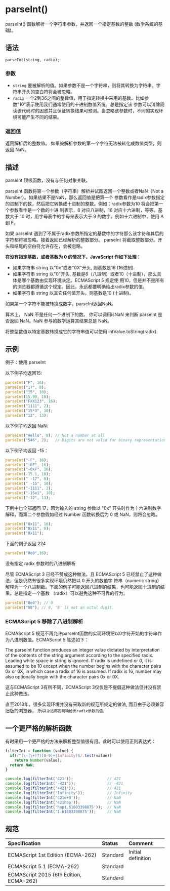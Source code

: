 # parseInt()

parseInt() 函数解析一个字符串参数，并返回一个指定基数的整数 (数学系统的基础)。

## 语法

`parseInt(string, radix);`

### 参数

* `string` 要被解析的值。如果参数不是一个字符串，则将其转换为字符串。字符串开头的空白符将会被忽略。
* `radix` 一个2到36之间的整数值，用于指定转换中采用的基数。比如参数"10"表示使用我们通常使用的十进制数值系统。总是指定该
参数可以消除阅读该代码时的困惑并且保证转换结果可预测。当忽略该参数时，不同的实现环境可能产生不同的结果。

### 返回值

返回解析后的整数值。 如果被解析参数的第一个字符无法被转化成数值类型，则返回 NaN。

## 描述

parseInt 顶级函数，没有与任何对象关联。

parseInt 函数将第一个参数（字符串）解析并试图返回一个整数或者NaN（Not a Number）。如果结果不是NaN，那么返回值是把第一个
参数看作是radix参数指定的进制下的数，然后把它转换成十进制的整数。例如：radix参数为10 将会把第一个参数看作是一个数的十进
制表示，8 对应八进制，16 对应十六进制，等等。基数大于 10 时，用字母表中的字母来表示大于 9 的数字。例如十六进制中，使用
A 到 F。

如果 parseInt 遇到了不属于radix参数所指定的基数中的字符那么该字符和其后的字符都将被忽略。接着返回已经解析的整数部分。
parseInt 将截取整数部分。开头和结尾的空白符允许存在，会被忽略。

**在没有指定基数，或者基数为 0 的情况下，JavaScript 作如下处理：**
* 如果字符串 string 以"0x"或者"0X"开头, 则基数是16 (16进制).
* 如果字符串 string 以"0"开头, 基数是8（八进制）或者10（十进制），那么具体是哪个基数由实现环境决定。ECMAScript 5 规定使
用10，但是并不是所有的浏览器都遵循这个规定。因此，永远都要明确给出radix参数的值。
* 如果字符串 string 以其它任何值开头，则基数是10 (十进制)。

如果第一个字符不能被转换成数字，parseInt返回NaN。

算术上， NaN 不是任何一个进制下的数。 你可以调用isNaN 来判断 parseInt 是否返回 NaN。NaN 参与的数学运算其结果总是 NaN。

将整型数值以特定基数转换成它的字符串值可以使用 intValue.toString(radix).

## 示例

例子：使用 parseInt

以下例子均返回15:
```javascript
parseInt("F", 16);
parseInt("17", 8);
parseInt("15", 10);
parseInt(15.99, 10);
parseInt("FXX123", 16);
parseInt("1111", 2);
parseInt("15*3", 10);
parseInt("12", 13);
```

以下例子均返回 NaN:
```javascript
parseInt("Hello", 8); // Not a number at all
parseInt("546", 2);   // Digits are not valid for binary representations
```

以下例子均返回 -15：
```javascript
parseInt("-F", 16);
parseInt("-0F", 16);
parseInt("-0XF", 16);
parseInt(-15.1, 10);
parseInt(" -17", 8);
parseInt(" -15", 10);
parseInt("-1111", 2);
parseInt("-15e1", 10);
parseInt("-12", 13);
```

下例中也全部返回 17，因为输入的 string 参数以 "0x" 开头时作为十六进制数字解释，而第二个参数假如经过 Number
函数转换后为 0 或 NaN，则将会忽略。
```javascript
parseInt("0x11", 16);
parseInt("0x11", 0);
parseInt("0x11");
```

下面的例子返回 224
```javascript
parseInt("0e0",16);
```

没有指定 radix 参数时的八进制解析

尽管 ECMAScript 3 已经不赞成这种做法，且 ECMAScript 5 已经禁止了这种做法，但是仍然有很多实现环境仍然把以 0 开头的数值字
符串（numeric string）解释为一个八进制数。下面的例子可能返回八进制的结果，也可能返回十进制的结果。总是指定一个基数
（radix）可以避免这种不可靠的行为。

```javascript
parseInt("0e0"); // 0
parseInt("08"); // 0, '8' is not an octal digit.
```

### ECMAScript 5 移除了八进制解析

ECMAScript 5 规范不再允许parseInt函数的实现环境把以0字符开始的字符串作为八进制数值。ECMAScript 5 陈述如下：

The parseInt function produces an integer value dictated by interpretation of the contents of the string argument
according to the specified radix. Leading white space in string is ignored. If radix is undefined or 0, it is assumed
to be 10 except when the number begins with the character pairs 0x or 0X, in which case a radix of 16 is assumed. If
radix is 16, number may also optionally begin with the character pairs 0x or 0X.

这与ECMAScript 3有所不同，ECMAScript 3仅仅是不提倡这种做法但并没有禁止这种做法。

直至2013年，很多实现环境并没有采取新的规范所规定的做法, 而且由于必须兼容旧版的浏览器，
所以`永远都要明确给出radix参数的值`.

## 一个更严格的解析函数

有时采用一个更严格的方法来解析整型值很有用。此时可以使用正则表达式：

```javascript
filterInt = function (value) {
  if(/^(\-|\+)?([0-9]+|Infinity)$/.test(value))
    return Number(value);
  return NaN;
}

console.log(filterInt('421'));               // 421
console.log(filterInt('-421'));              // -421
console.log(filterInt('+421'));              // 421
console.log(filterInt('Infinity'));          // Infinity
console.log(filterInt('421e+0'));            // NaN
console.log(filterInt('421hop'));            // NaN
console.log(filterInt('hop1.61803398875'));  // NaN
console.log(filterInt('1.61803398875'));     // NaN
```

## 规范

| Specification                           | Status   | Comment            |
|:----------------------------------------|:---------|:-------------------|
| ECMAScript 1st Edition (ECMA-262)       | Standard | Initial definition |
| ECMAScript 5.1 (ECMA-262)               | Standard |                    |
| ECMAScript 2015 (6th Edition, ECMA-262) | Standard |                    |